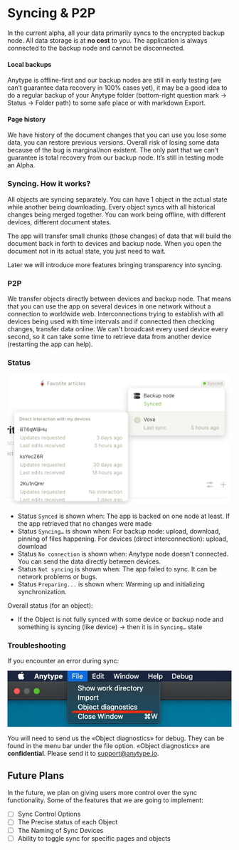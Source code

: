 # Syncing & P2P

In the current alpha, all your data primarily syncs to the encrypted backup node. All data storage is at **no cost** to you. The application is always connected to the backup node and cannot be disconnected.

#### Local backups

Anytype is offline-first and our backup nodes are still in early testing (we can’t guarantee data recovery in 100% cases yet), it may be a good idea to do a regular backup of your Anytype folder (bottom-right question mark → Status → Folder path) to some safe place or with markdown Export.

#### Page history

We have history of the document changes that you can use you lose some data, you can restore previous versions. Overall risk of losing some data because of the bug is marginal/non existent. The only part that we can’t guarantee is total recovery from our backup node. It’s still in testing mode an Alpha.

### Syncing. How it works?

All objects are syncing separately. You can have 1 object in the actual state while another being downloading. Every object syncs with all historical changes being merged together. You can work being offline, with different devices, different document states.

The app will transfer small chunks (those changes) of data that will build the document back in forth to devices and backup node. When you open the document not in its actual state, you just need to wait.

Later we will introduce more features bringing transparency into syncing.

### P2P

We transfer objects directly between devices and backup node. That means that you can use the app on several devices in one network without a connection to worldwide web. Interconnections trying to establish with all devices being used with time intervals and if connected then checking changes, transfer data online. We can't broadcast every used device every second, so it can take some time to retrieve data from another device (restarting the app can help).

### Status

![](<../.gitbook/assets/Screenshot 2021-11-05 at 16.27.07.png>)

* Status `Synced` is shown when: The app is backed on one node at least. If the app retrieved that no changes were made
* Status `Syncing…` is shown when: For backup node: upload, download, pinning of files happening. For devices (direct interconnection): upload, download
* Status `No connection` is shown when: Anytype node doesn't connected. You can send the data directly between devices.
* Status `Not syncing` is shown when: The app failed to sync. It can be network problems or bugs.
* Status `Preparing...` is shown when: Warming up and initializing synchronization.

Overall status (for an object):

* If the Object is not fully synced with some device or backup node and something is syncing (like device) → then it is in `Syncing…` state

### Troubleshooting

If you encounter an error during sync:

![](<../.gitbook/assets/image (2).png>)

You will need to send us the «Object diagnostics» for debug. They can be found in the menu bar under the file option. «Object diagnostics» are **confidential**. Please send it to support@anytype.io.

## Future Plans

In the future, we plan on giving users more control over the sync functionality. Some of the features that we are going to implement:

* [ ] Sync Control Options
* [ ] The Precise status of each Object
* [ ] The Naming of Sync Devices
* [ ] Ability to toggle sync for specific pages and objects
